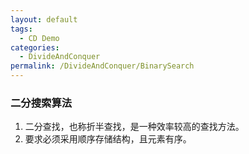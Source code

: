 ```yaml
---
layout: default
tags:
  - CD Demo
categories:
  - DivideAndConquer
permalink: /DivideAndConquer/BinarySearch
---
```

### 二分搜索算法
1. 二分查找，也称折半查找，是一种效率较高的查找方法。
2. 要求必须采用顺序存储结构，且元素有序。